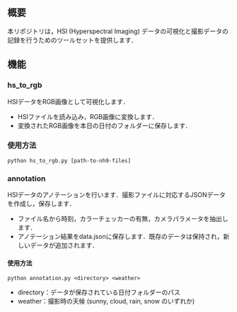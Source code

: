 ## 概要

本リポジトリは，HSI (Hyperspectral Imaging) データの可視化と撮影データの記録を行うためのツールセットを提供します．

## 機能

### hs_to_rgb

HSIデータをRGB画像として可視化します．

- HSIファイルを読み込み，RGB画像に変換します．
- 変換されたRGB画像を本日の日付のフォルダーに保存します．

### 使用方法

`python hs_to_rgb.py [path-to-nh9-files]`

### annotation

HSIデータのアノテーションを行います．撮影ファイルに対応するJSONデータを作成し，保存します．

- ファイル名から時刻，カラーチェッカーの有無，カメラパラメータを抽出します．
- アノテーション結果をdata.jsonに保存します．既存のデータは保持され，新しいデータが追加されます．


#### 使用方法

`python annotation.py <directory> <weather>`

- directory：データが保存されている日付フォルダーのパス
- weather：撮影時の天候 (sunny, cloud, rain, snow のいずれか)